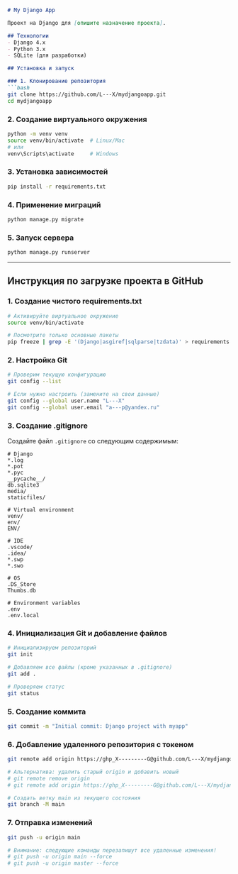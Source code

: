 ```markdown
# My Django App

Проект на Django для [опишите назначение проекта].

## Технологии
- Django 4.x
- Python 3.x
- SQLite (для разработки)

## Установка и запуск

### 1. Клонирование репозитория
```bash
git clone https://github.com/L---X/mydjangoapp.git
cd mydjangoapp
```

### 2. Создание виртуального окружения
```bash
python -m venv venv
source venv/bin/activate  # Linux/Mac
# или
venv\Scripts\activate     # Windows
```

### 3. Установка зависимостей
```bash
pip install -r requirements.txt
```

### 4. Применение миграций
```bash
python manage.py migrate
```

### 5. Запуск сервера
```bash
python manage.py runserver
```

---

## Инструкция по загрузке проекта в GitHub

### 1. Создание чистого requirements.txt
```bash
# Активируйте виртуальное окружение
source venv/bin/activate

# Посмотрите только основные пакеты
pip freeze | grep -E '(Django|asgiref|sqlparse|tzdata)' > requirements.txt
```

### 2. Настройка Git
```bash
# Проверим текущую конфигурацию
git config --list

# Если нужно настроить (замените на свои данные)
git config --global user.name "L---X"
git config --global user.email "a---p@yandex.ru"
```

### 3. Создание .gitignore
Создайте файл `.gitignore` со следующим содержимым:
```
# Django
*.log
*.pot
*.pyc
__pycache__/
db.sqlite3
media/
staticfiles/

# Virtual environment
venv/
env/
ENV/

# IDE
.vscode/
.idea/
*.swp
*.swo

# OS
.DS_Store
Thumbs.db

# Environment variables
.env
.env.local
```

### 4. Инициализация Git и добавление файлов
```bash
# Инициализируем репозиторий
git init

# Добавляем все файлы (кроме указанных в .gitignore)
git add .

# Проверяем статус
git status
```

### 5. Создание коммита
```bash
git commit -m "Initial commit: Django project with myapp"
```

### 6. Добавление удаленного репозитория с токеном
```bash
git remote add origin https://ghp_X---------G@github.com/L---X/mydjangoapp.git

# Альтернатива: удалить старый origin и добавить новый
# git remote remove origin
# git remote add origin https://ghp_X---------G@github.com/L---X/mydjangoapp.git

# Создать ветку main из текущего состояния
git branch -M main
```

### 7. Отправка изменений
```bash
git push -u origin main

# Внимание: следующие команды перезапишут все удаленные изменения!
# git push -u origin main --force
# git push -u origin master --force
```
